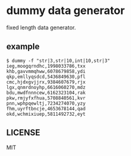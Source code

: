 # dummy data generator

fixed length data generator.

## example

	$ dummy -f "str|3,str|10,int|10,str|3"
	ieg,moogqrndhc,1998033786,txx
	khb,gavvmmqhww,6078679858,ydi
	qkp,emllyqsdcd,5436849630,pfl
	cmc,hjdxgvjjrx,9384607679,rjx
	lgx,qnmrdnoyhp,6616060270,mdz
	bdu,mwdfnnncew,6162323104,rak
	pkw,rmjyfxfhua,5708840561,kvr
	pnn,wphpqewltj,7234274070,yzy
	fhm,uyrftbncje,4653678144,qad
	okd,wchmixiuep,5811492732,eyt

## LICENSE

MIT

